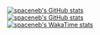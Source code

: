 [![spaceneb's GitHub stats](https://github-readme-stats.vercel.app/api?username=spaceneb&count_private=true&show_icons=true&theme=dracula)](https://github.com/anuraghazra/github-readme-stats)<br>
[![spaceneb's GitHub stats](https://github-readme-stats.vercel.app/api/top-langs?username=spaceneb&layout=compact&count_private=true&show_icons=true&theme=dracula)](https://github.com/anuraghazra/github-readme-stats)<br>
[![spaceneb's WakaTime stats](https://github-readme-stats.vercel.app/api/wakatime?username=spaceneb&show_icons=true&theme=dracula)](https://github.com/anuraghazra/github-readme-stats)
